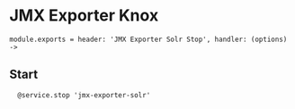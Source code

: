 
# JMX Exporter Knox

    module.exports = header: 'JMX Exporter Solr Stop', handler: (options) ->

## Start

      @service.stop 'jmx-exporter-solr'
